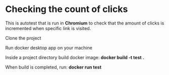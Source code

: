 # Checking the count of clicks 

This is autotest that is run in **Chromium**  to check that the amount of clicks is incremented when specific link is visited.

Clone the project

Run docker desktop app on your machine

Inside a project directory build docker image:
**docker build -t test .**

When build is completed, run:
**docker run test**


